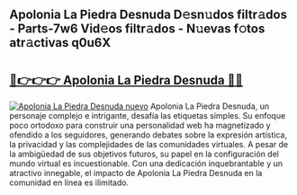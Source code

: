 ## Apolonia La Piedra Desnuda D𝚎sn𝚞dos filtr𝚊dos - Parts-7w6 Vid𝚎os filtr𝚊dos - N𝚞evas f𝚘tos atr𝚊ctivas q0u6X

# <h2><a href="http://mb3w8p.tromn.icu/?c=Apolonia+La+Piedra+Desnuda">🔗👉👉👉 Apolonia La Piedra Desnuda 🔗🔗</a></h2>

[![Apolonia La Piedra Desnuda nuevo](https://i.imgur.com/pEAQMta.gif)](http://mb3w8p.tromn.icu/?c=Apolonia+La+Piedra+Desnuda)
Apolonia La Piedra Desnuda, un personaje complejo e intrigante, desafía las etiquetas simples. Su enfoque poco ortodoxo para construir una personalidad web ha magnetizado y ofendido a los seguidores, generando debates sobre la expresión artística, la privacidad y las complejidades de las comunidades virtuales. A pesar de la ambigüedad de sus objetivos futuros, su papel en la configuración del mundo virtual es incuestionable. Con una dedicación inquebrantable y un atractivo innegable, el impacto de Apolonia La Piedra Desnuda en la comunidad en línea es ilimitado.
